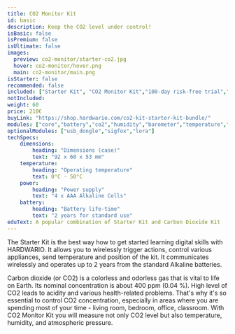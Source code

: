 ```yaml
---
title: CO2 Monitor Kit
id: basic
description: Keep the CO2 level under control!
isBasic: false
isPremium: false
isUltimate: false
images:
  preview: co2-monitor/starter-co2.jpg
  hover: co2-monitor/hover.png
  main: co2-monitor/main.png
isStarter: false
recommended: false
included: ["Starter Kit", "CO2 Monitor Kit","100-day risk-free trial","Free 1-hour webinar","3-year Warranty"]
notIncluded:
weight: 60
price: 210€
buyLink: "https://shop.hardwario.com/co2-kit-starter-kit-bundle/"
modules: ["core","battery","co2","humidity","barometer","temperature","cover","enclosures-201"]
optionalModules: ["usb_dongle","sigfox","lora"]
techSpecs:
    dimensions:
        heading: "Dimensions (case)"
        text: "92 x 60 x 53 mm"
    temperature:
        heading: "Operating temperature"
        text: 0°C - 50°C
    power:
        heading: "Power supply"
        text: "4 x AAA Alkaline Cells"
    battery:
        heading: "Battery life-time"
        text: "2 years for standard use"
eduText: A popular combination of Starter Kit and Carbon Dioxide Kit
---
```


The Starter Kit is the best way how to get started learning digital skills with HARDWARIO. It allows you to wirelessly trigger actions, control various appliances, send temperature and position of the kit. It communicates wirelessly and operates up to 2 years from the standard Alkaline batteries.

Carbon dioxide (or CO2) is a colorless and odorless gas that is vital to life on Earth. Its nominal concentration is about 400 ppm (0.04 %). High level of CO2 leads to acidity and various health-related problems. That's why it's so essential to control CO2 concentration, especially in areas where you are spending most of your time - living room, bedroom, office, classroom. With CO2 Monitor Kit you will measure not only CO2 level but also temperature, humidity, and atmospheric pressure.
